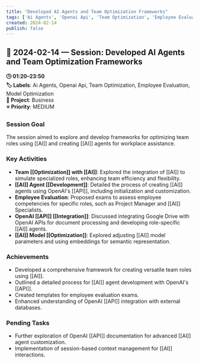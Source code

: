 ```yaml
---
title: "Developed AI Agents and Team Optimization Frameworks"
tags: ['Ai Agents', 'Openai Api', 'Team Optimization', 'Employee Evaluation', 'Model Optimization']
created: 2024-02-14
publish: false
---
```


## 📅 2024-02-14 — Session: Developed AI Agents and Team Optimization Frameworks

**🕒 01:20–23:50**  
**🏷️ Labels**: Ai Agents, Openai Api, Team Optimization, Employee Evaluation, Model Optimization  
**📂 Project**: Business  
**⭐ Priority**: MEDIUM  


### Session Goal
The session aimed to explore and develop frameworks for optimizing team roles using [[AI]] and creating [[AI]] agents for workplace assistance.

### Key Activities
- **Team [[Optimization]] with [[AI]]**: Explored the integration of [[AI]] to simulate specialized roles, enhancing team efficiency and flexibility.
- **[[AI]] Agent [[Development]]**: Detailed the process of creating [[AI]] agents using OpenAI's [[API]], including initialization and customization.
- **Employee Evaluation**: Proposed exams to assess employee competencies for specific roles, such as Project Manager and [[AI]] Specialists.
- **OpenAI [[API]] [[Integration]]**: Discussed integrating Google Drive with OpenAI APIs for document processing and developing role-specific [[AI]] agents.
- **[[AI]] Model [[Optimization]]**: Explored adjusting [[AI]] model parameters and using embeddings for semantic representation.

### Achievements
- Developed a comprehensive framework for creating versatile team roles using [[AI]].
- Outlined a detailed process for [[AI]] agent development with OpenAI's [[API]].
- Created templates for employee evaluation exams.
- Enhanced understanding of OpenAI [[API]] integration with external databases.

### Pending Tasks
- Further exploration of OpenAI [[API]] documentation for advanced [[AI]] agent customization.
- Implementation of session-based context management for [[AI]] interactions.
